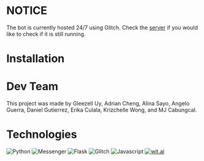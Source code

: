# NOTICE
The bot is currently hosted 24/7 using Glitch. Check the [server](https://hissing-gamy-veterinarian.glitch.me/) if you would like to check if it is still running.

# Installation

# Dev Team
This project was made by Gleezell Uy, Adrian Cheng, Alina Sayo, Angelo Guerra, Daniel Gutierrez, Erika Culala, Krizchelle Wong, and MJ Cabungcal.

[comment]: <this was taken from: https://home.aveek.io/GitHub-Profile-Badges/>
[comment]: <this was taken from: https://kapasia-dev-ed.my.site.com/Badges4Me/s/>
# Technologies
![Python](https://img.shields.io/badge/Python-3776AB.svg?style=for-the-badge&logo=Python&logoColor=white)
![Messenger](https://img.shields.io/badge/Messenger-00B2FF.svg?style=for-the-badge&logo=Messenger&logoColor=white)
![Flask](https://img.shields.io/badge/Flask-000000.svg?style=for-the-badge&logo=Flask&logoColor=white)
![Glitch](https://img.shields.io/badge/Glitch-3333FF.svg?style=for-the-badge&logo=Glitch&logoColor=white)
![Javascript](https://img.shields.io/badge/JavaScript-F7DF1E.svg?style=for-the-badge&logo=JavaScript&logoColor=black)
<a href='https://wit.ai/' target="_blank"><img alt='wit.ai' src='https://img.shields.io/badge/wit.ai-100000?style=for-the-badge&logo=wit.ai&logoColor=white&labelColor=43B0A4&color=43B0A4'/></a>
